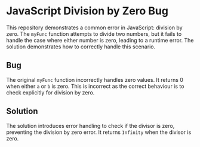 # JavaScript Division by Zero Bug

This repository demonstrates a common error in JavaScript: division by zero. The `myFunc` function attempts to divide two numbers, but it fails to handle the case where either number is zero, leading to a runtime error. The solution demonstrates how to correctly handle this scenario.

## Bug

The original `myFunc` function incorrectly handles zero values. It returns 0 when either `a` or `b` is zero. This is incorrect as the correct behaviour is to check explicitly for division by zero.

## Solution

The solution introduces error handling to check if the divisor is zero, preventing the division by zero error. It returns `Infinity` when the divisor is zero.